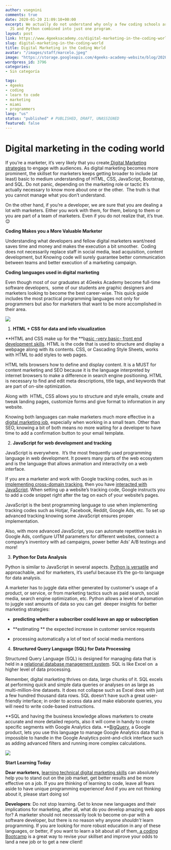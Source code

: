 ```yaml
---
author: vsegnini
comments: true
date: 2020-01-20 21:09:10+00:00
excerpt: We actually do not understand why only a few coding schools are teaching
  JS and Python combined into just one program.
layout: post
link: https://www.4geeksacademy.co/digital-marketing-in-the-coding-world/
slug: digital-marketing-in-the-coding-world
title: Digital Marketing in the Coding World
avatar: "/images/staff/marcelo.jpeg"
image: "https://storage.googleapis.com/4geeks-academy-website/blog/2020/01/BLOG-04-1-scaled.jpg"
wordpress_id: 3796
categories:
- Sin categoría

tags:
- 4geeks
- coding
- learn to code
- marketing
- miami
- programmers
lang: "us"
status: "published" # PUBLISHED, DRAFT, UNASSIGNED
featured: false
---
```


# **Digital marketing in the coding world**


If you’re a marketer, it’s very likely that you create[ Digital Marketing strategies](https://vtldesign.com/what-we-do/digital-marketing/digital-marketing-strategy/) to engage with audiences. As digital marketing becomes more prominent, the skillset for marketers keeps getting broader to include (at least) basic to medium understanding of HTML, CSS, JavaScript, Bootstrap, and SQL. Do not panic, depending on the marketing role or tactic it’s actually necessary to know more about one or the other.  The truth is that you cannot manage what you don’t understand. 

On the other hand, if you’re a developer, we are sure that you are dealing a lot with marketers. Either you work with them, for them, belong to them or you are part of a team of marketers. Even if you do not realize that, it’s true. 😌

**Coding Makes you a More Valuable Marketer**

Understanding what developers and fellow digital marketers want/need saves time and money and makes the execution a bit smoother.  Coding does not necessarily replace staff in social media, lead acquisition, content development, but Knowing code will surely guarantee better communication between teams and better execution of a marketing campaign.  

**Coding languages used in digital marketing**

Even though most of our graduates at 4Geeks Academy become full-time software developers,  some of our students are graphic designers and marketers looking to become the best career-wise. This quick guide includes the most practical programming languages not only for programmers but also for marketers that want to be more accomplished in their area.   


![](https://www.4geeksacademy.co/wp-content/uploads/2020/01/BLOG1.jpg)






 	
  1. **HTML + CSS for data and info visualization**


**HTML and CSS make up for the **b[asic -very basic- front end development skills](https://skillcrush.com/2017/03/20/front-end-developer-skills/). HTML is the code that is used to structure and display a webpage along with its contents. CSS, or Cascading Style Sheets, works with HTML to add styles to web pages. 

HTML tells browsers how to define and display content. It is a MUST for content marketing and SEO because it is the language interpreted by internet browsers to make a difference in search engine positioning. HTML is necessary to find and edit meta descriptions, title tags, and keywords that are part of on-site optimization.

Along with  HTML, CSS allows you to structure and style emails, create and tweak landing pages, customize forms and give format to information in any website. 

Knowing both languages can make marketers much more effective in a [digital marketing job](https://skillcrush.com/2018/12/28/best-entry-level-digital-marketing-jobs/), especially when working in a small team. Other than SEO, knowing a bit of both means no more waiting for a developer to have time to add a confirmation button to your email template.



 	
  2. **JavaScript for web development and tracking**


JavaScript is everywhere.  It’s the most frequently used programming language in web development. It powers many parts of the web ecosystem and is the language that allows animation and interactivity on a web interface. 

If you are a marketer and work with Google tracking codes, such as in [implementing cross-domain tracking](https://developers.google.com/analytics/resources/concepts/gaConceptsTrackingOverview), then you have [interacted with JavaScript](https://www.guru99.com/introduction-to-javascript.html). When setting up a website’s tracking code, Google instructs you to add a code snippet right after the <head> tag on each of your website’s pages.

JavaScript is the best programming language to use when implementing tracking codes such as Hotjar, Facebook, Reddit, Google Ads, etc. To set up advanced tracking knowing some JavaScript ensures proper implementation. 

Also, with more advanced JavaScript, you can automate repetitive tasks in Google Ads, configure UTM parameters for different websites, connect a company’s inventory with ad campaigns, power better Ads’ A/B testings and more!



 	
  3. **Python for Data Analysis**


Python is similar to JavaScript in several aspects. [Python is versatile](https://www.python.org/) and approachable, and for marketers, it’s useful because it’s the go-to language for data analysis. 

A marketer has to juggle data either generated by customer's usage of a product, or service, or from marketing tactics such as paid search, social media, search engine optimization, etc. Python allows a level of automation to juggle vast amounts of data so you can get  deeper insights for better marketing strategies:



 	
  * **predicting whether a subscriber could leave an app or subscription**

 	
  * **estimating ** the expected increase in customer service requests

 	
  * processing automatically a lot of text of social media mentions

 	
  4. **Structured Query Language (SQL) for Data Processing**


Structured Query Language (SQL) is designed for managing data that is held in a [relational database management system](https://www.khanacademy.org/computing/computer-programming/sql). SQL is like Excel on  a higher level of data processing. 

Remember, digital marketing thrives on data, large chunks of it. SQL excels at performing quick and simple data queries or analyses on as large as multi-million-line datasets. It does not collapse such as Excel does with just a few hundred thousand data rows. SQL doesn’t have such a great user-friendly interface; in order to access data and make elaborate queries, you will need to write code-based instructions.

**SQL and having the business knowledge allows marketers to create accurate and more detailed reports, also it will come in handy to create specific segments with Google Analytics data. **[BigQuery](https://cloud.google.com/bigquery/), a Google product, lets you use this language to manage Google Analytics data that is impossible to handle in the Google Analytics point-and-click interface such as adding advanced filters and running more complex calculations.

![](https://www.4geeksacademy.co/wp-content/uploads/2020/01/BLOG2.jpg)

**Start Learning Today**

**Dear marketers,** [learning technical digital marketing skills](https://www.stevepavlina.com/blog/2006/08/10-ways-to-improve-your-technical-skills/) can absolutely help you to stand out on the job market, get better results and be more effective on a job. If you are thinking of learning to code, leave all fears aside to have unique programming experience! And if you are not thinking about it, please start doing so!

**Developers**: Do not stop learning. Get to know new languages and their implications for marketing, after all, what do you develop amazing web apps for? A marketer should not necessarily look to become on-par with a software developer, but there is no reason why anyone _shouldn’t_ learn programming. If you are looking for more robust education in any of these languages, or better, if you want to learn a bit about all of them,[ a coding Bootcamp](https://www.4geeksacademy.co/) is a great way to revise your skillset and improve your odds to land a new job or to get a new client!
